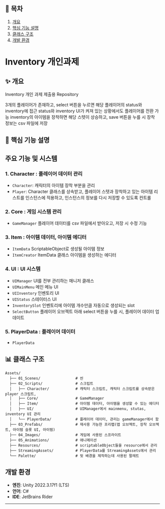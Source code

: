 ## 📖 목차

1. [개요](#-개요)
2. [핵심 기능 설명](#-핵심-기능-설명)
3. [클래스 구조](#-클래스-구조)
4. [개발 환경](#개발-환경)


# Inventory 개인과제


## ✨ 개요

Inventory 개인 과제 제출용 Repository

3개의 플레이어가 존재하고, select 버튼을 누르면 해당 플레이어의 status와 inventory에 접근
status와 inventory UI가 켜져 있는 상황에서도 플레이어를 전환 가능
inventory의 아이템을 장착하면 해당 스텟이 상승하고, save 버튼을 누를 시 장착 정보는 csv 파일에 저장

## 🔧 핵심 기능 설명

## 주요 기능 및 시스템

### 1. Character : 플레이어 데이터 관리
- `Character`: 캐릭터의 아이템 장착 부분을 관리
- `Player`: Character 클래스를 상속받고, 플레이어 스텟과 장착하고 있는 아이템 리스트를 인스턴스에 적용하고, 인스턴스의 정보를 다시 저장할 수 있도록 컨트롤

### 2. Core : 게임 시스템 관리
- `GameManager` 플레이어 데이터를 csv 파일에서 받아오고, 저장 시 수정 기능 

### 3. Item : 아이템 데이터, 아이템 에디터
- `ItemData` ScriptableObject로 생성될 아이템 정보
- `ItemCreator` ItemData 클래스 아이템을 생성하는 에디터

### 4. UI : UI 시스템
- `UIManager` UI를 전부 관리하는 매니저 클래스
- `UIMainMenu` 메인 메뉴 UI
- `UIInventory` 인벤토리 UI
- `UIStatus` 스테이터스 UI
- `InventorySlot` 인벤토리에 아이템 개수만큼 자동으로 생성되는 slot 
- `SelectButton` 플레이어 오브젝트 아래 select 버튼을 누를 시, 플레이어 데이터 업데이트

### 5. PlayerData : 플레이어 데이터
- `PlayerData` 


## 📊 클래스 구조

```
Assets/
  ├── 01_Scenes/                # 씬
  ├── 02_Scripts/               # 스크립트
  │   ├── Character/            # 캐릭터 스크립트, 캐릭터 스크립트를 상속받은 player 스크립트,
  │   ├── Core/                 # GameManager
  │   ├── Item/                 # 아이템 데이터, 아이템을 생성할 수 있는 에디터
  │   ├── UI/                   # UIManager에서 mainmenu, stutas, inventory UI 관리
  │   └── PlayerData/           # 플레이어 데이터, 관리는 gameManager에서 함
  ├── 03_Prefabs/               # 재사용 가능한 프리팹(맵 오브젝트, 장착 오브젝트, 아이템 슬롯 UI, 아이템)
  ├── 04_Images/                # 게임에 사용된 스프라이트
  ├── 05_Animations/            # 애니메이션
  ├── Resources/                # scriptableObject들을 resource에서 관리
  ├── StreamingAssets/          # PlayerData를 StreamingAssets에서 관리
  └── Palette/                  # 뒷 배경을 제작하는데 사용된 팔레트
```


## 개발 환경

* **엔진**: Unity 2022.3.17f1 (LTS)
* **언어**: C#
* **IDE**: JetBrains Rider

---
